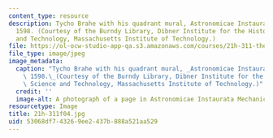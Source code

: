 ```yaml
---
content_type: resource
description: Tycho Brahe with his quadrant mural, Astronomicae Instaurata Mechanica,
  1598. (Courtesy of the Burndy Library, Dibner Institute for the History of Science
  and Technology, Massachusetts Institute of Technology.)
file: https://ol-ocw-studio-app-qa.s3.amazonaws.com/courses/21h-311-the-renaissance-1300-1600-fall-2004/53068df743269ee2437b888a521aa529_21h-311f04.jpg
file_type: image/jpeg
image_metadata:
  caption: "Tycho Brahe with his quadrant mural, _Astronomicae Instaurata Mechanica_,\
    \ 1598.\_(Courtesy of the Burndy Library, Dibner Institute for the History of\
    \ Science and Technology, Massachusetts Institute of Technology.)"
  credit: ''
  image-alt: A photograph of a page in Astronomicae Instaurata Mechanica, 1598.
resourcetype: Image
title: 21h-311f04.jpg
uid: 53068df7-4326-9ee2-437b-888a521aa529
---
```


